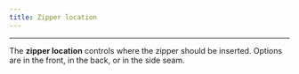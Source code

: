 ```yaml
---
title: Zipper location
---
```


***

The **zipper location** controls where the zipper should be inserted.
Options are in the front, in the back, or in the side seam.

